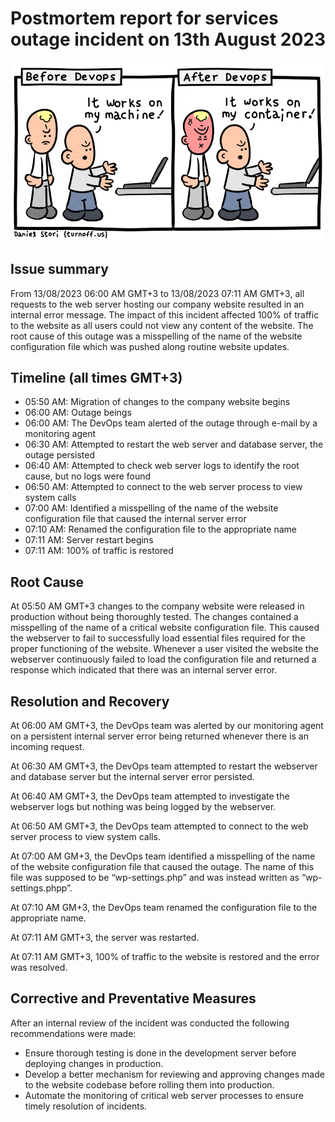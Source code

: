 # Postmortem report for services outage incident on 13th August 2023
![meme](https://raw.githubusercontent.com/m453h/alx-system_engineering-devops/main/0x19-postmortem/img.png)

## Issue summary

From 13/08/2023 06:00 AM GMT+3 to 13/08/2023 07:11 AM GMT+3, all requests to the web server hosting our company website resulted in an internal error message. The impact of this incident affected 100% of traffic to the website as all users could not view any content of the website. The root cause of this outage was a misspelling of the name of the website configuration file which was pushed along routine website updates.


## Timeline (all times GMT+3)

* 05:50 AM: Migration of changes to the company website begins
* 06:00 AM: Outage beings
* 06:00 AM: The DevOps team alerted of the outage through e-mail by  a monitoring agent
* 06:30 AM: Attempted to restart the web server and database server, the outage persisted
* 06:40 AM: Attempted to check web server logs to identify the root cause, but no logs were found
* 06:50 AM: Attempted to connect to the web server process to view system calls
* 07:00 AM: Identified a misspelling of the name of the website configuration file that caused the internal server error
* 07:10 AM: Renamed the configuration file to the appropriate name
* 07:11 AM: Server restart begins
* 07:11 AM: 100% of traffic is restored

## Root Cause
At 05:50 AM GMT+3 changes to the company website were released in production without being thoroughly tested. The changes contained a misspelling of the name of a critical website configuration file. This caused the webserver to fail to successfully load  essential files required for the proper functioning of the website. Whenever a user visited the website the webserver continuously failed to load the configuration file and returned a response which indicated that there was an internal server error.

## Resolution and Recovery
At 06:00 AM GMT+3, the DevOps team was alerted by our monitoring agent on a persistent internal server error being returned whenever there is an incoming request.

At 06:30 AM GMT+3, the DevOps team attempted to restart the webserver and database server but the internal server error persisted.

At 06:40 AM GMT+3, the DevOps team attempted to investigate the webserver logs but nothing was being logged by the webserver.  

At 06:50 AM GMT+3, the DevOps team attempted to connect to the web server process to view system calls.

At 07:00 AM GM+3, the DevOps team identified a misspelling of the name of the website configuration file that caused the outage. The name of this file was supposed to be “wp-settings.php” and was instead written as “wp-settings.phpp”. 

At 07:10 AM GM+3, the DevOps team renamed the configuration file to the appropriate name.

At 07:11 AM GMT+3, the server was restarted.

At 07:11 AM GMT+3, 100% of traffic to the website is restored and the error was resolved.

## Corrective and Preventative Measures
After an internal review of the incident was conducted the following recommendations were made:

* Ensure thorough testing is done in the development server before deploying changes in production.
* Develop a better mechanism for reviewing and approving changes made to the website codebase before rolling them into production.
* Automate the monitoring of critical web server processes to ensure timely resolution of incidents.
